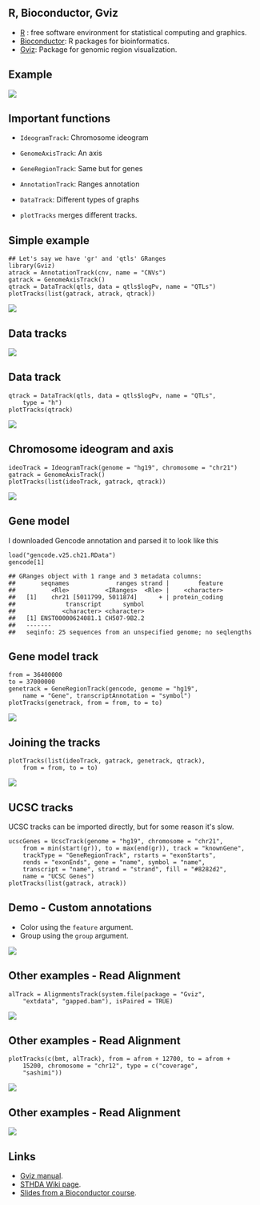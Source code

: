R, Bioconductor, Gviz
---------------------

-   [R](https://www.r-project.org/) : free software environment for
    statistical computing and graphics.
-   [Bioconductor](http://bioconductor.org/): R packages for
    bioinformatics.
-   [Gviz](https://bioconductor.org/packages/release/bioc/html/Gviz.html):
    Package for genomic region visualization.

Example
-------

![](index_files/figure-markdown_strict/unnamed-chunk-2-1.png)

Important functions
-------------------

-   `IdeogramTrack`: Chromosome ideogram
-   `GenomeAxisTrack`: An axis
-   `GeneRegionTrack`: Same but for genes
-   `AnnotationTrack`: Ranges annotation
-   `DataTrack`: Different types of graphs

-   `plotTracks` merges different tracks.

Simple example
--------------

    ## Let's say we have 'gr' and 'qtls' GRanges
    library(Gviz)
    atrack = AnnotationTrack(cnv, name = "CNVs")
    gatrack = GenomeAxisTrack()
    qtrack = DataTrack(qtls, data = qtls$logPv, name = "QTLs")
    plotTracks(list(gatrack, atrack, qtrack))

![](index_files/figure-markdown_strict/unnamed-chunk-3-1.png)

Data tracks
-----------

![](./Gviz-Datatracks.png)

Data track
----------

    qtrack = DataTrack(qtls, data = qtls$logPv, name = "QTLs", 
        type = "h")
    plotTracks(qtrack)

![](index_files/figure-markdown_strict/unnamed-chunk-4-1.png)

Chromosome ideogram and axis
----------------------------

    ideoTrack = IdeogramTrack(genome = "hg19", chromosome = "chr21")
    gatrack = GenomeAxisTrack()
    plotTracks(list(ideoTrack, gatrack, qtrack))

![](index_files/figure-markdown_strict/unnamed-chunk-5-1.png)

Gene model
----------

I downloaded Gencode annotation and parsed it to look like this

    load("gencode.v25.ch21.RData")
    gencode[1]

    ## GRanges object with 1 range and 3 metadata columns:
    ##       seqnames             ranges strand |        feature
    ##          <Rle>          <IRanges>  <Rle> |    <character>
    ##   [1]    chr21 [5011799, 5011874]      + | protein_coding
    ##              transcript      symbol
    ##             <character> <character>
    ##   [1] ENST00000624081.1 CH507-9B2.2
    ##   -------
    ##   seqinfo: 25 sequences from an unspecified genome; no seqlengths

Gene model track
----------------

    from = 36400000
    to = 37000000
    genetrack = GeneRegionTrack(gencode, genome = "hg19", 
        name = "Gene", transcriptAnnotation = "symbol")
    plotTracks(genetrack, from = from, to = to)

![](index_files/figure-markdown_strict/unnamed-chunk-7-1.png)

Joining the tracks
------------------

    plotTracks(list(ideoTrack, gatrack, genetrack, qtrack), 
        from = from, to = to)

![](index_files/figure-markdown_strict/unnamed-chunk-8-1.png)

UCSC tracks
-----------

UCSC tracks can be imported directly, but for some reason it's slow.

    ucscGenes = UcscTrack(genome = "hg19", chromosome = "chr21", 
        from = min(start(gr)), to = max(end(gr)), track = "knownGene", 
        trackType = "GeneRegionTrack", rstarts = "exonStarts", 
        rends = "exonEnds", gene = "name", symbol = "name", 
        transcript = "name", strand = "strand", fill = "#8282d2", 
        name = "UCSC Genes")
    plotTracks(list(gatrack, atrack))

Demo - Custom annotations
-------------------------

-   Color using the `feature` argument.
-   Group using the `group` argument.

![](index_files/figure-markdown_strict/unnamed-chunk-10-1.png)

Other examples - Read Alignment
-------------------------------

    alTrack = AlignmentsTrack(system.file(package = "Gviz", 
        "extdata", "gapped.bam"), isPaired = TRUE)

![](index_files/figure-markdown_strict/unnamed-chunk-13-1.png)

Other examples - Read Alignment
-------------------------------

    plotTracks(c(bmt, alTrack), from = afrom + 12700, to = afrom + 
        15200, chromosome = "chr12", type = c("coverage", 
        "sashimi"))

![](index_files/figure-markdown_strict/unnamed-chunk-14-1.png)

Other examples - Read Alignment
-------------------------------

![](index_files/figure-markdown_strict/unnamed-chunk-15-1.png)

Links
-----

-   [Gviz
    manual](https://bioconductor.org/packages/release/bioc/vignettes/Gviz/inst/doc/Gviz.pdf).
-   [STHDA Wiki
    page](http://www.sthda.com/english/wiki/gviz-visualize-genomic-data).
-   [Slides from a Bioconductor
    course](https://www.bioconductor.org/help/course-materials/2012/BiocEurope2012/GvizEuropeanBioc2012.pdf).
